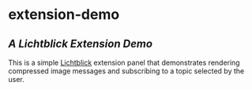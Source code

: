 # extension-demo

## _A Lichtblick Extension Demo_

This is a simple [Lichtblick](https://github.com/Lichtblick-Suite) extension panel that demonstrates rendering compressed image messages and subscribing to a topic selected by the user.


